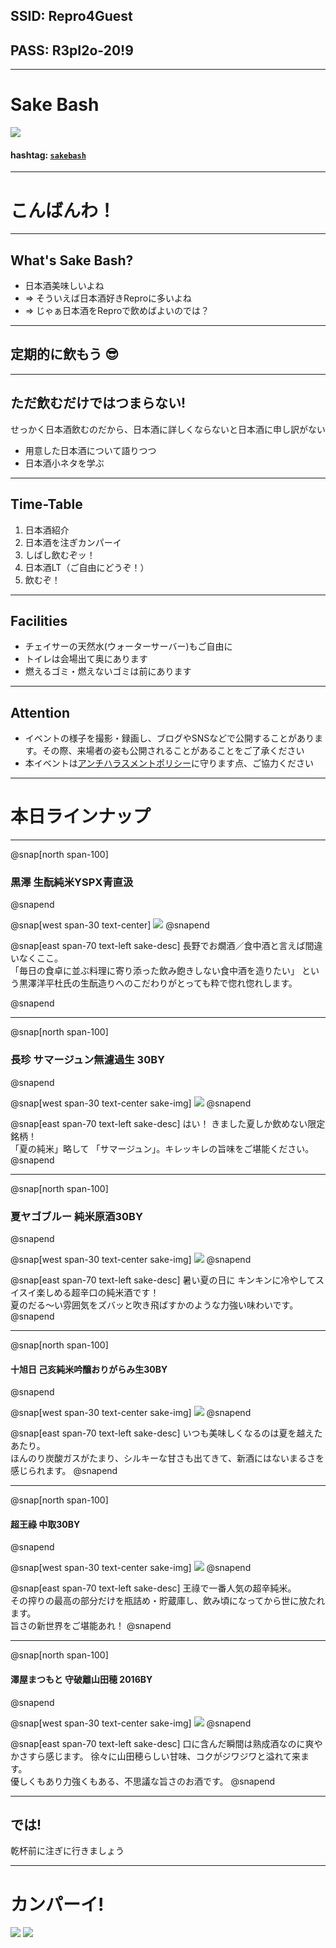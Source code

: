 
## SSID: Repro4Guest
## PASS: R3pI2o-20!9

---

# Sake Bash

![](/assets/images/sake-bash/banner.png)

#### hashtag: [`sakebash`](https://twitter.com/hashtag/reprobash)

---

# こんばんわ！

---

## What's Sake Bash?

- 日本酒美味しいよね
- => そういえば日本酒好きReproに多いよね
- => じゃぁ日本酒をReproで飲めばよいのでは？

---

## 定期的に飲もう 😎

---

## ただ飲むだけではつまらない!

せっかく日本酒飲むのだから、日本酒に詳しくならないと日本酒に申し訳がない

- 用意した日本酒について語りつつ
- 日本酒小ネタを学ぶ

---

## Time-Table

1. 日本酒紹介
1. 日本酒を注ぎカンパーイ
1. しばし飲むぞッ！
1. 日本酒LT（ご自由にどうぞ！）
1. 飲むぞ！

---

## Facilities

- チェイサーの天然水(ウォーターサーバー)もご自由に
- トイレは会場出て奥にあります
- 燃えるゴミ・燃えないゴミは前にあります

---

## Attention

- イベントの様子を撮影・録画し、ブログやSNSなどで公開することがあります。その際、来場者の姿も公開されることがあることをご了承ください
- 本イベントは[アンチハラスメントポリシー](http://25.ruby.or.jp/coc.ja.html)に守ります点、ご協力ください

---

# 本日ラインナップ

---

@snap[north span-100]
### 黒澤 生酛純米YSPX青直汲
@snapend

@snap[west span-30 text-center]
![](/sake-bash/2019-06-27/1_kurosawa.png)
@snapend

@snap[east span-70 text-left sake-desc]
長野でお燗酒／食中酒と言えば間違いなくここ。
<br>
「毎日の食卓に並ぶ料理に寄り添った飲み飽きしない食中酒を造りたい」
という黒澤洋平杜氏の生酛造りへのこだわりがとっても粋で惚れ惚れします。

@snapend

---

@snap[north span-100]
### 長珍 サマージュン無濾過生 30BY
@snapend

@snap[west span-30 text-center sake-img]
![](/sake-bash/2019-06-27/2_chochin.png)
@snapend

@snap[east span-70 text-left sake-desc]
はい！
きました夏しか飲めない限定銘柄！
<br>
「夏の純米」略して 「サマージュン」。キレッキレの旨味をご堪能ください。
@snapend

---

@snap[north span-100]
### 夏ヤゴブルー 純米原酒30BY
@snapend

@snap[west span-30 text-center sake-img]
![](/sake-bash/2019-06-27/3_natsuyago.png)
@snapend

@snap[east span-70 text-left sake-desc]
暑い夏の日に キンキンに冷やしてスイスイ楽しめる超辛口の純米酒です！
<br>
夏のだる〜い雰囲気をズバッと吹き飛ばすかのような力強い味わいです。
@snapend

---

@snap[north span-100]
#### 十旭日 己亥純米吟醸おりがらみ生30BY
@snapend

@snap[west span-30 text-center sake-img]
![](/sake-bash/2019-06-27/4_jyujiasahi.png)
@snapend

@snap[east span-70 text-left sake-desc]
いつも美味しくなるのは夏を越えたあたり。
<br>
ほんのり炭酸ガスがたまり、シルキーな甘さも出てきて、新酒にはないまるさを感じられます。
@snapend

---

@snap[north span-100]
#### 超王祿 中取30BY
@snapend

@snap[west span-30 text-center sake-img]
![](/sake-bash/2019-06-27/5_ouroku.png)
@snapend

@snap[east span-70 text-left sake-desc]
王祿で一番人気の超辛純米。
<br>
その搾りの最高の部分だけを瓶詰め・貯蔵庫し、飲み頃になってから世に放たれます。
<br>
旨さの新世界をご堪能あれ！
@snapend

---

@snap[north span-100]
#### 澤屋まつもと 守破離山田穂 2016BY
@snapend

@snap[west span-30 text-center sake-img]
![](/sake-bash/2019-06-27/6_matsumoto.png)
@snapend

@snap[east span-70 text-left sake-desc]
口に含んだ瞬間は熟成酒なのに爽やかさすら感じます。
徐々に山田穂らしい甘味、コクがジワジワと溢れて来ます。
<br>
優しくもあり力強くもある、不思議な旨さのお酒です。
@snapend

---

## では!

乾杯前に注ぎに行きましょう

---

# カンパーイ!
![](/assets/images/sake-bash/ochoko.png)
![](/assets/images/sake-bash/ochoko.png)
